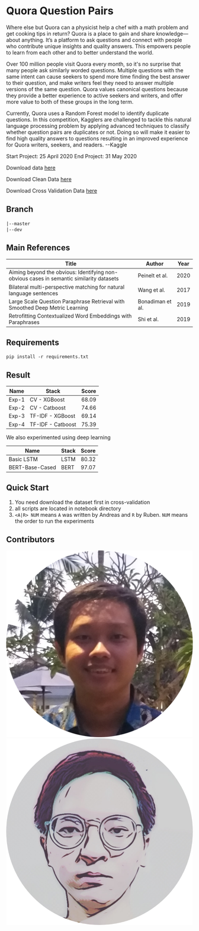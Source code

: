# Quora Question Pairs
Where else but Quora can a physicist help a chef with a math problem and get cooking tips in return? Quora is a place to gain and share knowledge—about anything. It’s a platform to ask questions and connect with people who contribute unique insights and quality answers. This empowers people to learn from each other and to better understand the world.

Over 100 million people visit Quora every month, so it's no surprise that many people ask similarly worded questions. Multiple questions with the same intent can cause seekers to spend more time finding the best answer to their question, and make writers feel they need to answer multiple versions of the same question. Quora values canonical questions because they provide a better experience to active seekers and writers, and offer more value to both of these groups in the long term.

Currently, Quora uses a Random Forest model to identify duplicate questions. In this competition, Kagglers are challenged to tackle this natural language processing problem by applying advanced techniques to classify whether question pairs are duplicates or not. Doing so will make it easier to find high quality answers to questions resulting in an improved experience for Quora writers, seekers, and readers. --Kaggle

Start Project: 25 April 2020
End Project: 31 May 2020

Download data [here](https://www.quora.com/q/quoradata/First-Quora-Dataset-Release-Question-Pairs)

Download Clean Data [here](https://drive.google.com/open?id=1_y-K7YJsLg9uIivTsFY_I9uh93FACOlF)

Download Cross Validation Data [here](https://drive.google.com/open?id=18haftEPePeBsVv3dlIPkkpeO29a49ERL)

## Branch

    |--master
    |--dev
    
## Main References
Title|Author|Year
---|---|---
Aiming beyond the obvious: Identifying non-obvious cases in semantic similarity datasets|Peinelt et al.|2020
Bilateral multi-perspective matching for natural language sentences|Wang et al.|2017
Large Scale Question Paraphrase Retrieval with Smoothed Deep Metric Learning|Bonadiman et al.|2019
Retrofitting Contextualized Word Embeddings with Paraphrases|Shi et al.|2019

## Requirements
```
pip install -r requirements.txt
```

## Result
Name|Stack|Score
---|---|---
Exp-1|CV - XGBoost|68.09
Exp-2|CV - Catboost|74.66
Exp-3|TF-IDF - XGBoost|69.14
Exp-4|TF-IDF - Catboost|75.39

We also experimented using deep learning

Name|Stack|Score
---|---|---
Basic LSTM|LSTM|80.32
BERT-Base-Cased|BERT|97.07

## Quick Start
1. You need download the dataset first in cross-validation
2. all scripts are located in notebook directory
3. `<A|R> NUM` means `A` was written by Andreas and `R` by Ruben. `NUM` means the order to run the experiments
 
## Contributors
[![](https://github.com/andreaschandra/git-assets/blob/master/pictures/andreas.png)](https://github.com/andreaschandra)
[![](https://github.com/andreaschandra/git-assets/blob/master/pictures/ruben.png)](https://github.com/rubentea16)
